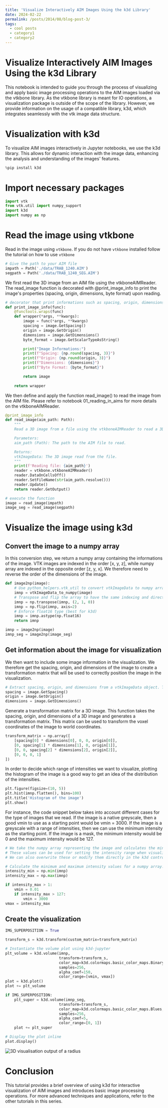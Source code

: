 ```yaml
---
title: 'Visualize Interactively AIM Images Using the k3d Library'
date: 2024-02-22
permalink: /posts/2014/08/blog-post-3/
tags:
  - cool posts
  - category1
  - category2
---
```


# Visualize Interactively AIM Images Using the k3d Library
This notebook is intended to guide you through the process of visualizing and apply basic image processing operations to the AIM images loaded via the vtkbone library.
As the vtkbone library is meant for IO operations, a visualization package is outside of the scope of the library. However, we provide information on the usage of a compatible library, k3d, which integrates seamlessly with the vtk image data structure.


# Visualization with k3d
To visualize AIM images interactively in Jupyter notebooks, we use the k3d library. This allows for dynamic interaction with the image data, enhancing the analysis and understanding of the images' features.

```python
%pip install k3d
```

# Import necessary packages
```python
import vtk
from vtk.util import numpy_support
import k3d
import numpy as np
```

# Read the image using vtkbone
Read in the image using `vtkbone`. If you do not have `vtkbone` installed follow the tutorial on how to use `vtkbone`

```python
# Give the path to your AIM file
impath = Path('./data/TRAB_1240.AIM')
segpath = Path('./data/TRAB_1240_SEG.AIM')
```

We first read the 3D image from an AIM file using the vtkboneAIMReader. The read_image function is decorated with @print_image_info to print the image's properties (spacing, origin, dimensions, byte format) upon reading.

```python
# decorator that print informations such as spacing, origin, dimensions, byte format
def print_image_info(func):
    @functools.wraps(func)
    def wrapper(*args, **kwargs):
        image = func(*args, **kwargs)
        spacing = image.GetSpacing()
        origin = image.GetOrigin()
        dimensions = image.GetDimensions()
        byte_format = image.GetScalarTypeAsString()

        print("Image Informations:")
        print(f"Spacing: {np.round(spacing, 3)}")
        print(f"Origin: {np.round(origin, 3)}")
        print(f"Dimensions: {dimensions}")
        print(f"Byte Format: {byte_format}")

        return image
    
    return wrapper
```
We then define and apply the function read_image() to read the image from the AIM file. Please refer to notebook 01_reading_in_aims for more details on the vtkboneAIMReader.

```python
@print_image_info
def read_image(aim_path: Path):
    """
    Read a 3D image from a file using the vtkboneAIMReader to read a 3D image from a file in the AIM format. 

    Parameters:
    aim_path (Path): The path to the AIM file to read.

    Returns:
    vtkImageData: The 3D image read from the file.
    """
    print(f'Reading file: {aim_path}')
    reader = vtkbone.vtkboneAIMReader()
    reader.DataOnCellsOff()
    reader.SetFileName(str(aim_path.resolve()))
    reader.Update()
    return reader.GetOutput()

# execute the function
image = read_image(impath)
image_seg = read_image(segpath)
```
# Visualize the image using k3d

## Convert the image to a numpy array
In this conversion step, we return a numpy array containing the informations of the image. VTK images are indexed in the order [x, y, z], while numpy array are indexed in the opposite order [z, y, x]. We therefore need to reverse the order of the dimensions of the image.
```python
def image2np(image):
    # Use python_helpers.vtk_util to convert vtkImageData to numpy array
    imnp = vtkImageData_to_numpy(image)
    # Transpose and flip the array to have the same indexing and direction as the original AIM image
    imnp = np.transpose(imnp, (2, 1, 0))
    imnp = np.flip(imnp, axis=2)
    # Enforce float16 type (best for k3d)
    imnp = imnp.astype(np.float16)
    return imnp

imnp = image2np(image)
imnp_seg = image2np(image_seg)
```
## Get information about the image for visualization
We then want to include some image information in the visualization. We therefore get the spacing, origin, and dimensions of the image to create a transformation matrix that will be used to correctly position the image in the visualization.

```python
# Extract spacing, origin, and dimensions from a vtkImageData object. These are important properties that describe the resolution, position, and physical size of the image.
spacing = image.GetSpacing()
origin = image.GetOrigin()
dimensions = image.GetDimensions()
```

Generate a transformation matrix for a 3D image. This function takes the spacing, origin, and dimensions of a 3D image and generates a transformation matrix. This matrix can be used to transform the voxel coordinates of the image to world coordinates.

```python
transform_matrix = np.array([
    [spacing[0] * dimensions[0], 0, 0, origin[0]],
    [0, spacing[1] * dimensions[1], 0, origin[1]],
    [0, 0, spacing[2] * dimensions[2], origin[2]],
    [0, 0, 0, 1]
])
```
In order to decide which range of intensities we want to visualize, plotting the histogram of the image is a good way to get an idea of the distribution of the intensities.

```python
plt.figure(figsize=(10, 5))
plt.hist(imnp.flatten(), bins=100)
plt.title('Histogram of the image')
plt.show()
```

For instance, the code snippet below takes into account different cases for the type of images that we read. If the image is a native greyscale, then a good vmin to use as a starting point would be vmin = 3000. If the image is a greyscale with a range of intensities, then we can use the minimum intensity as the starting point. If the image is a mask, the minimum intensity would be 0 and the maximum intensity would be 127.

```python
# We take the numpy array representing the image and calculates the minimum and maximum intensity values for that image.
# These values can be used for setting the intensity range when visualizing the image.
# We can also overwrite these or modify them directly in the k3d controls later on.

# Calculate the minimum and maximum intensity values for a numpy array.
intensity_min = np.min(imnp)
intensity_max = np.max(imnp)

if intensity_max > 1:
    vmin = 0.01
    if intensity_max > 127:
        vmin = 3000
vmax = intensity_max
```

##  Create the visualization

```python
IMG_SUPERPOSITION = True

transform_s = k3d.transform(custom_matrix=transform_matrix)

# Instantiate the volume plot using k3d-jupyter
plt_volume = k3d.volume(imnp,
                        transform=transform_s,
                        color_map=k3d.colormaps.basic_color_maps.Binary,
                        samples=256,
                        alpha_coef=150,
                        color_range=[vmin, vmax])
plot = k3d.plot()
plot += plt_volume

if IMG_SUPERPOSITION:
    plt_super = k3d.volume(imnp_seg,
                        transform=transform_s,
                        color_map=k3d.colormaps.basic_color_maps.Blues,
                        samples=256,
                        alpha_coef=5,
                        color_range=[0, 1])
    plot += plt_super

# Display the plot inline
plot.display()
```

![3D visualisation output of a radius](/images/sample_3D_bone_and_mask.png)



# Conclusion
This tutorial provides a brief overview of using k3d for interactive visualization of AIM images and introduces basic image processing operations. For more advanced techniques and applications, refer to the other tutorials in this series.


